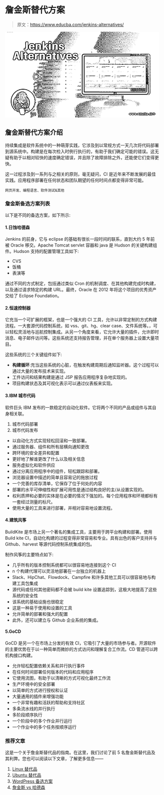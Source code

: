 # 詹金斯替代方案

> 原文：<https://www.educba.com/jenkins-alternatives/>

![Jenkins Alternatives](img/4c1c0aa36167b35390cc3b961c526229.png)



## 詹金斯替代方案介绍

持续集成是软件系统中的一种萌芽实践，它涉及到以常规方式一天几次将代码部署到源系统中。构建是在每次检入时例行执行的，有助于我们确定可能的错误。这无疑有助于以相对较快的速度确定错误，并且除了故障排除之外，还能使它们变得更快。

这一过程涉及到一系列与之相关的原则，毫无疑问，CI 是近年来不断发展的最佳实践。应用程序部署在任何状态和团队期望的任何时间点都变得非常可能。

<small>网页开发、编程语言、软件测试&其他</small>

### 詹金斯备选方案列表

以下是不同的备选方案，如下所示:

#### 1.日蚀哈德森

Jenkins 的前身，它与 eclipse 的基础有很长一段时间的联系，直到大约 5 年前被 Oracle 移交。Apache Tomcat servlet 容器和 java 是 Hudson 的关键构建组件。Hudson 支持的配置管理工具如下:

*   CVS
*   饭桶
*   表演等

通过不同的方式制定，包括通过类似 Cron 的机制调度、在其他构建完成时构建，以及通过请求特定的构建 URL。最终，Oracle 在 2012 年将这个项目的优秀资产交给了 Eclipse Foundation。

#### 2.恒速控制器

它充当一个可扩展的框架，也是一个强大的 CI 工具，允许以非常定制的方式构建流程。一大套源代码控制系统，如 vss、git、hg、clear case、文件系统等。，可以轻松灵活地与巡航控制集成。从另一个角度来看，它允许大量的插件，允许即时消息、电子邮件访问等。这些系统还支持报告管理，并在单个服务器上设置大量项目。

这些系统的三个关键组件如下:

*   **构建循环**:充当这些系统的心脏，在触发构建周期后通知监听器。这个过程可以通过大量的发布技术来实现。
*   工件访问和结果构建是通过 JSP 报告应用程序复杂地实现的。
*   项目构建状态及其可视化表示可以通过仪表板来实现。

#### 3.IBM 城市代码

软件巨头 IBM 发布的一款稳定的自动化软件。它将两个不同的产品或组件与其自身相关联。

1.  城市代码部署
2.  城市代码发布

*   以自动化方式实现轻松回滚和一致部署。
*   通过服务器、组件和所有层横向通知更改
*   跨环境的安全差异和配置
*   更好地了解谁更改了什么以及相关信息
*   服务虚拟化和软件供应
*   通过分离应用程序中的组件，轻松跟踪和部署。
*   浏览器设置中描述的简单且容易记的拖放过程
*   一个完善的库存清单，它保存了位于何处的内容
*   部署的水平可伸缩性和扩展可用性是通过结构良好的主/从设置实现的。
*   权利质押和必要的实体是在必要的情况下强加的。每个应用程序和环境都标有一套经过测量的标尺。
*   使用大量的工具来进行部署，并相对容易地设置流程。

#### 4.建筑风筝

BuildKite 是市场上另一个著名的集成工具，主要用于跨平台构建和部署。使用 Build kite CI，自动化构建的过程变得非常容易和专业。具有出色的客户支持并与 Github、harvest 等源代码控制系统集成的包。

制作风筝的主要特点如下:

*   几乎所有的版本控制系统都可以很容易地连接到这个 CI
*   n 个构建代理可以灵活地部署在一台独立的机器上
*   Slack、HipChat、Flowdock、Campfire 和许多其他工具可以很容易地与构建工具包集成
*   源代码或任何其他密码都不会被 build kite 设置追踪到，这极大地提高了这些系统的安全性
*   该系统的基础设施也很稳定
*   这是一种易于使用和设置的工具
*   允许简单的部署和强大的配置
*   此外，还可以建立与 Github 企业系统的集成。

#### 5.GoCD

GoCD 是另一个在市场上分发的有效 CI，它吸引了大量的市场参与者。开源软件的主要优势在于以一种简单而微妙的方式访问和理解复合工作流。CD 管道可以跨机构接口构建。

*   允许轻松配置依赖关系和并行执行事件
*   在任何时间部署任何版本的代码和应用程序
*   它使用流图，有助于以清晰的方式可视化最终工作流
*   生产环境中的安全部署
*   以简单的方式进行授权和认证
*   大量通用的插件来增强功能
*   一个非常有趣和活跃的帮助和支持社区
*   多条流水线的并行执行
*   多阶段顺序执行
*   一个阶段中的多个作业并行运行
*   一个作业中的多个任务按顺序运行

### 推荐文章

这是一个关于詹金斯替代品的指南。在这里，我们讨论了前 5 名詹金斯替代品及其利弊。您也可以阅读以下文章，了解更多信息——

1.  [Linux 替代品](https://www.educba.com/linux-alternatives/)
2.  [Ubuntu 替代品](https://www.educba.com/ubuntu-alternatives/)
3.  [WordPress 备选方案](https://www.educba.com/wordpress-alternatives/)
4.  [詹金斯 vs 哈德森](https://www.educba.com/jenkins-vs-hudson/)





